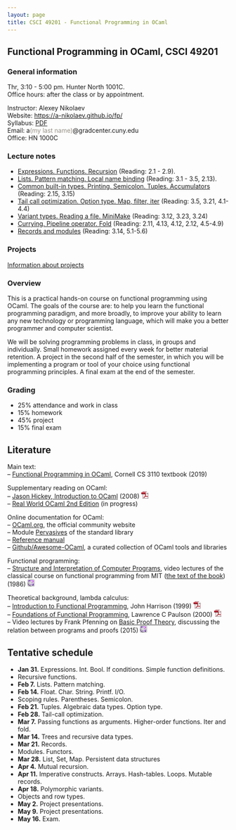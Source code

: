 ```yaml
---
layout: page
title: CSCI 49201 - Functional Programming in OCaml
---
```


## Functional Programming in OCaml, CSCI 49201

### General information
Thr, 3:10 - 5:00 pm. Hunter North 1001C.  
Office hours: after the class or by appointment.  

Instructor: Alexey Nikolaev  
Website: <https://a-nikolaev.github.io/fp/>  
Syllabus: [PDF](docs/syllabus.pdf)   
Email: a<span style="color:#969086;">(my last name)</span>@gradcenter.cuny.edu  
Office: HN 1000C

### Lecture notes

* [Expressions. Functions. Recursion](lec/1/) (Reading: 2.1 - 2.9).
* [Lists. Pattern matching. Local name binding](lec/2/) (Reading: 3.1 - 3.5, 2.13).
* [Common built-in types. Printing. Semicolon. Tuples. Accumulators](lec/3/) (Reading: 2.15, 3.15)
* [Tail call optimization. Option type. Map, filter, iter](lec/4) (Reading: 3.5, 3.21, 4.1-4.4)
* [Variant types. Reading a file. MiniMake](lec/5) (Reading: 3.12, 3.23, 3.24)
* [Currying. Pipeline operator. Fold](lec/6) (Reading: 2.11, 4.13, 4.12, 2.12, 4.5-4.9)
* [Records and modules](lec/7) (Reading: 3.14, 5.1-5.6)

### Projects

[Information about projects](projects)

### Overview

This is a practical hands-on course on functional programming using OCaml. The goals of the course are:
to help you learn the functional programming paradigm, and more broadly, to improve your ability to learn any new technology or programming language,
which will make you a better programmer and computer scientist.

We will be solving programming problems in class, in groups and individually.
Small homework assigned every week for better material retention. A project in the second half of the semester, in which you will be 
implementing a program or tool of your choice using functional programming principles. A final exam at the end of the semester.

### Grading 
- 25% attendance and work in class
- 15% homework
- 45% project
- 15% final exam

## Literature    
Main text:    
&ndash;  [Functional Programming in OCaml](https://www.cs.cornell.edu/courses/cs3110/2019sp/textbook/), Cornell CS 3110 textbook (2019)   

Supplementary reading on OCaml:    
&ndash; [Jason Hickey, Introduction to OCaml](http://courses.cms.caltech.edu/cs134/cs134b/book.pdf) (2008) ![pdf][pdfimg]   
&ndash; [Real World OCaml 2nd Edition](http://dev.realworldocaml.org/) (in progress)     

Online documentation for OCaml:    
&ndash; [OCaml.org](https://ocaml.org/), the official community website   
&ndash; Module [Pervasives](http://caml.inria.fr/pub/docs/manual-ocaml/libref/Pervasives.html) of the standard library     
&ndash; [Reference manual](http://caml.inria.fr/pub/docs/manual-ocaml/)    
&ndash; [Github/Awesome-OCaml](https://github.com/ocaml-community/awesome-ocaml),
a curated collection of OCaml tools and libraries   

Functional programming:     
&ndash; [Structure and Interpretation of Computer Programs](https://www.youtube.com/watch?v=2Op3QLzMgSY&list=PLE18841CABEA24090), 
video lectures of the classical course on functional programming from MIT
([the text of the book](https://mitpress.mit.edu/sites/default/files/sicp/index.html)) (1986)
![video][videoimg]

Theoretical background, lambda calculus:   
&ndash; [Introduction to Functional Programming](docs/Harrison1999.pdf), John Harrison (1999) ![pdf][pdfimg]   
&ndash; [Foundations of Functional Programming](docs/Paulson2000.pdf), Lawrence C Paulson (2000) ![pdf][pdfimg]     
&ndash; Video lectures by Frank Pfenning on [Basic Proof Theory](https://www.cs.uoregon.edu/research/summerschool/summer15/curriculum.html), 
discussing the relation between programs and proofs (2015) ![video][videoimg]

## Tentative schedule

- **Jan 31.**
Expressions. Int. Bool. If conditions. Simple function definitions.
- Recursive functions.
- **Feb 7.**
Lists. Pattern matching. 
- **Feb 14.**
Float. Char. String. Printf. I/O.
- Scoping rules. Parentheses. Semicolon.
- **Feb 21.**
Tuples. Algebraic data types. Option type.
- **Feb 28.**
Tail-call optimization.
- **Mar 7.**
Passing functions as arguments. Higher-order functions. Iter and fold.
- **Mar 14.** 
Trees and recursive data types.
- **Mar 21.**
Records.
- Modules. Functors.
- **Mar 28.**
List, Set, Map. Persistent data structures 
- **Apr 4.** 
Mutual recursion.
- **Apr 11.** Imperative constructs. Arrays. Hash-tables. Loops. Mutable records.
- **Apr 18.** Polymorphic variants.
- Objects and row types.
- **May 2.** Project presentations.
- **May 9.** Project presentations.
- **May 16.** Exam.

[pdfimg]: /img/pdf1.png
[videoimg]: /img/video.png
